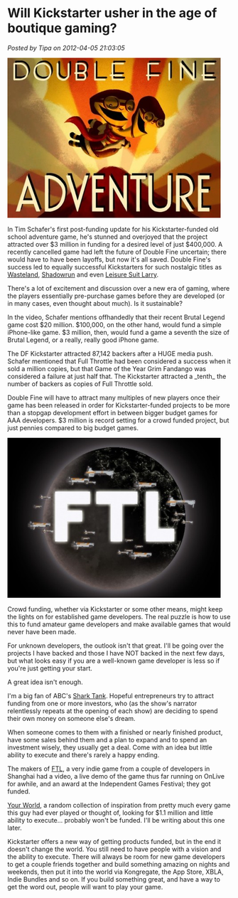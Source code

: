 # Will Kickstarter usher in the age of boutique gaming?

*Posted by Tipa on 2012-04-05 21:03:05*

[![](../../../uploads/2012/04/dfa-480x360.jpg "Double Fine Adventure")](../../../uploads/2012/04/dfa.jpg)

In Tim Schafer's first post-funding update for his Kickstarter-funded old school adventure game, he's stunned and overjoyed that the project attracted over $3 million in funding for a desired level of just $400,000. A recently cancelled game had left the future of Double Fine uncertain; there would have to have been layoffs, but now it's all saved. Double Fine's success led to equally successful Kickstarters for such nostalgic titles as [Wasteland](http://www.kickstarter.com/projects/inxile/wasteland-2), [Shadowrun](http://www.kickstarter.com/projects/1613260297/shadowrun-returns) and even [Leisure Suit Larry](http://www.kickstarter.com/projects/leisuresuitlarry/make-leisure-suit-larry-come-again).

There's a lot of excitement and discussion over a new era of gaming, where the players essentially pre-purchase games before they are developed (or in many cases, even thought about much). Is it sustainable?

In the video, Schafer mentions offhandedly that their recent Brutal Legend game cost $20 million. $100,000, on the other hand, would fund a simple iPhone-like game. $3 million, then, would fund a game a seventh the size of Brutal Legend, or a really, really good iPhone game.

The DF Kickstarter attracted 87,142 backers after a HUGE media push. Schafer mentioned that Full Throttle had been considered a success when it sold a million copies, but that Game of the Year Grim Fandango was considered a failure at just half that. The Kickstarter attracted a \_tenth\_ the number of backers as copies of Full Throttle sold.

Double Fine will have to attract many multiples of new players once their game has been released in order for Kickstarter-funded projects to be more than a stopgap development effort in between bigger budget games for AAA developers. $3 million is record setting for a crowd funded project, but just pennies compared to big budget games.

[![](../../../uploads/2012/04/ftl-480x360.jpg "Faster Than Light")](../../../uploads/2012/04/ftl.jpg)

Crowd funding, whether via Kickstarter or some other means, might keep the lights on for established game developers. The real puzzle is how to use this to fund amateur game developers and make available games that would never have been made.

For unknown developers, the outlook isn't that great. I'll be going over the projects I have backed and those I have NOT backed in the next few days, but what looks easy if you are a well-known game developer is less so if you're just getting your start.

A great idea isn't enough.

I'm a big fan of ABC's [Shark Tank](http://abc.go.com/shows/shark-tank). Hopeful entrepreneurs try to attract funding from one or more investors, who (as the show's narrator relentlessly repeats at the opening of each show) are deciding to spend their own money on someone else's dream.

When someone comes to them with a finished or nearly finished product, have some sales behind them and a plan to expand and to spend an investment wisely, they usually get a deal. Come with an idea but little ability to execute and there's rarely a happy ending.

The makers of [FTL](http://www.kickstarter.com/projects/64409699/ftl-faster-than-light), a very indie game from a couple of developers in Shanghai had a video, a live demo of the game thus far running on OnLive for awhile, and an award at the Independent Games Festival; they got funded.

[Your World](http://www.kickstarter.com/projects/120873716/your-world), a random collection of inspiration from pretty much every game this guy had ever played or thought of, looking for $1.1 million and little ability to execute... probably won't be funded. I'll be writing about this one later.

Kickstarter offers a new way of getting products funded, but in the end it doesn't change the world. You still need to have people with a vision and the ability to execute. There will always be room for new game developers to get a couple friends together and build something amazing on nights and weekends, then put it into the world via Kongregate, the App Store, XBLA, Indie Bundles and so on. If you build something great, and have a way to get the word out, people will want to play your game.

